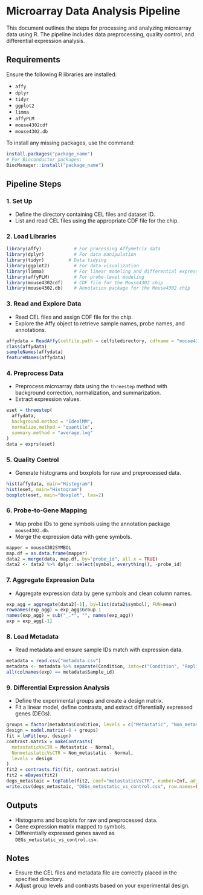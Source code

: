 # Microarray Data Analysis Pipeline

This document outlines the steps for processing and analyzing microarray data using R. The pipeline includes data preprocessing, quality control, and differential expression analysis.

## Requirements
Ensure the following R libraries are installed:

- `affy`
- `dplyr`
- `tidyr`
- `ggplot2`
- `limma`
- `affyPLM`
- `mouse4302cdf`
- `mouse4302.db`

To install any missing packages, use the command:
```R
install.packages("package_name")
# For Bioconductor packages:
BiocManager::install("package_name")
```

## Pipeline Steps

### 1. Set Up
- Define the directory containing CEL files and dataset ID.
- List and read CEL files using the appropriate CDF file for the chip.

### 2. Load Libraries
```R
library(affy)            # For processing Affymetrix data
library(dplyr)           # For data manipulation
library(tidyr)         # Data tidying
library(ggplot2)         # For data visualization
library(limma)           # For linear modeling and differential expression
library(affyPLM)         # For probe-level modeling
library(mouse4302cdf)    # CDF file for the Mouse4302 chip
library(mouse4302.db)    # Annotation package for the Mouse4302 chip
```

### 3. Read and Explore Data
- Read CEL files and assign CDF file for the chip.
- Explore the Affy object to retrieve sample names, probe names, and annotations.

```R
affydata = ReadAffy(celfile.path = celfiledirectory, cdfname = "mouse4302cdf")
class(affydata)
sampleNames(affydata)
featureNames(affydata)
```

### 4. Preprocess Data
- Preprocess microarray data using the `threestep` method with background correction, normalization, and summarization.
- Extract expression values.

```R
eset = threestep(
  affydata,
  background.method = "IdealMM",
  normalize.method = "quantile",
  summary.method = "average.log"
)
data = exprs(eset)
```

### 5. Quality Control
- Generate histograms and boxplots for raw and preprocessed data.

```R
hist(affydata, main="Histogram")
hist(eset, main="Histogram")
boxplot(eset, main="Boxplot", las=2)
```

### 6. Probe-to-Gene Mapping
- Map probe IDs to gene symbols using the annotation package `mouse4302.db`.
- Merge the expression data with gene symbols.

```R
mapper = mouse4302SYMBOL
map.df = as.data.frame(mapper)
data2 = merge(data, map.df, by="probe_id", all.x = TRUE)
data2 <- data2 %>% dplyr::select(symbol, everything(), -probe_id)
```

### 7. Aggregate Expression Data
- Aggregate expression data by gene symbols and clean column names.

```R
exp_agg = aggregate(data2[-1], by=list(data2$symbol), FUN=mean)
rownames(exp_agg) = exp_agg$Group.1
names(exp_agg) = sub("_.*", "", names(exp_agg))
exp = exp_agg[-1]
```

### 8. Load Metadata
- Read metadata and ensure sample IDs match with expression data.

```R
metadata = read.csv("metadata.csv")
metadata <- metadata %>% separate(Condition, into=c("Condition", "Replica"), sep="_", remove=FALSE)
all(colnames(exp) == metadata$Sample_id)
```

### 9. Differential Expression Analysis
- Define the experimental groups and create a design matrix.
- Fit a linear model, define contrasts, and extract differentially expressed genes (DEGs).

```R
groups = factor(metadata$Condition, levels = c("Metastatic", "Non_metastatic", "Normal"))
design = model.matrix(~0 + groups)
fit = lmFit(exp, design)
contrast.matrix = makeContrasts(
  metastaticVsCTR = Metastatic - Normal,
  NonmetastaticVsCTR = Non_metastatic - Normal,
  levels = design
)
fit2 = contrasts.fit(fit, contrast.matrix)
fit2 = eBayes(fit2)
degs_metastaic = topTable(fit2, coef="metastaticVsCTR", number=Inf, adjust="BH")
write.csv(degs_metastaic, "DEGs_metastatic_vs_control.csv", row.names=FALSE)
```

## Outputs
- Histograms and boxplots for raw and preprocessed data.
- Gene expression matrix mapped to symbols.
- Differentially expressed genes saved as `DEGs_metastatic_vs_control.csv`.

## Notes
- Ensure the CEL files and metadata file are correctly placed in the specified directory.
- Adjust group levels and contrasts based on your experimental design.
